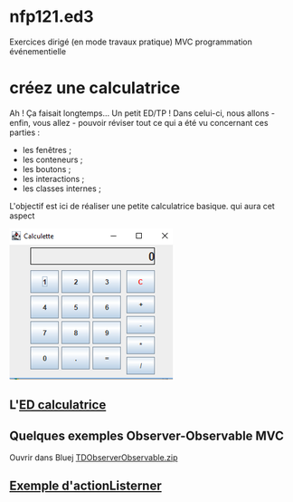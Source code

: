# nfp121.ed3

Exercices dirigé (en mode travaux pratique) MVC programmation événementielle

# créez une calculatrice

Ah ! Ça faisait longtemps… Un petit ED/TP ! Dans celui-ci, nous allons - enfin, vous allez - pouvoir réviser tout ce qui a été vu concernant ces parties :

* les fenêtres ;
* les conteneurs ;
* les boutons ;
* les interactions ;
* les classes internes ;

L'objectif est ici de réaliser une petite calculatrice basique. qui aura cet aspect

![Calculatrice](img/calc.PNG)

## L'[ED calculatrice](Calculatrice)

## Quelques exemples Observer-Observable MVC

Ouvrir dans Bluej [TDObserverObservable.zip](ObserverObservable/TDObserverObservable.zip)

## [Exemple d'actionListerner](ActionListener/)


